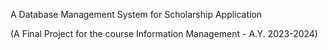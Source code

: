 A Database Management System for Scholarship Application

(A Final Project for the course Information Management - A.Y. 2023-2024)
